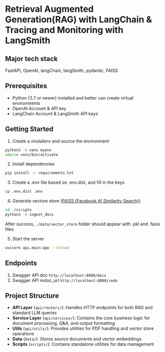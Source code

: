 # Retrieval Augmented Generation(RAG) with LangChain & Tracing and Monitoring with LangSmith 

## Major tech stack
FastAPI, OpenAI, langChain, langSmith, pydantic, FAISS

## Prerequisites

- Python (3.7 or newer) installed and better can create virtual environments
- OpenAI Account & API key
- LangChain Account & LangSmith API keys

## Getting Started

1. Create a virutalenv and source the environment

```bash
python3 -m venv myenv
source venv/bin/activate
```

2. Install dependencies

```bash
pip install -r requirements.txt
```

3. Create a .env file based on .env.dist, and fill in the keys

```bash
cp .env.dist .env
```

4. Generate vectore store ([FAISS (Facebook AI Similarity Search)](https://github.com/facebookresearch/faiss?tab=readme-ov-file#faiss))
 
```bash
cd ./scripts
python3 -m ingest_docs
```
After success, `./data/vector_store` folder should appear with .pkl and .faiss files

5. Start the server

```bash
uvicorn api.main:app --reload
```

## Endpoints

1. Swagger API doc  `http://localhost:8000/docs`
2. Swagger API redoc_url `http://localhost:8000/redo`

## Project Structure

- **API Layer** (`api/routers/`): Handles HTTP endpoints for both RAG and standard LLM queries
- **Service Layer** (`api/services/`): Contains the core business logic for document processing, Q&A, and output formatting
- **Utils** (`api/utils/`): Provides utilities for PDF handling and vector store operations
- **Data** (`data/`): Stores source documents and vector embeddings
- **Scripts** (`scripts/`): Contains standalone utilities for data management


